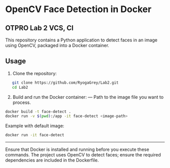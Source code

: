 # OpenCV Face Detection in Docker
## OTPRO Lab 2 VCS, CI

This repository contains a Python application to detect faces in an image using OpenCV, packaged into a Docker container.

## Usage

1. Clone the repository:
```bash
   git clone https://github.com/RyogaGrey/Lab2.git
   cd Lab2
```

2. Build and run the Docker container:
<image-path> — Path to the image file you want to process.
```bash
docker build -t face-detect .
docker run -v $(pwd):/app -it face-detect <image-path>
```
Example with default image:

```bash
docker run -it face-detect
```
---
Ensure that Docker is installed and running before you execute these commands.
The project uses OpenCV to detect faces; ensure the required dependencies are included in the Dockerfile.
